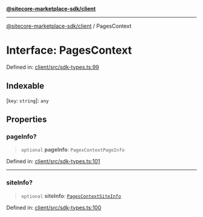 [**@sitecore-marketplace-sdk/client**](../README.md)

***

[@sitecore-marketplace-sdk/client](../README.md) / PagesContext

# Interface: PagesContext

Defined in: [client/src/sdk-types.ts:99](https://github.com/Sitecore/sitecore-marketplace-sdk/blob/164b50f088c64d06bdfc3339d06f7bcbd681db60/packages/client/src/sdk-types.ts#L99)

## Indexable

\[`key`: `string`\]: `any`

## Properties

### pageInfo?

> `optional` **pageInfo**: `PagesContextPageInfo`

Defined in: [client/src/sdk-types.ts:101](https://github.com/Sitecore/sitecore-marketplace-sdk/blob/164b50f088c64d06bdfc3339d06f7bcbd681db60/packages/client/src/sdk-types.ts#L101)

***

### siteInfo?

> `optional` **siteInfo**: [`PagesContextSiteInfo`](PagesContextSiteInfo.md)

Defined in: [client/src/sdk-types.ts:100](https://github.com/Sitecore/sitecore-marketplace-sdk/blob/164b50f088c64d06bdfc3339d06f7bcbd681db60/packages/client/src/sdk-types.ts#L100)
